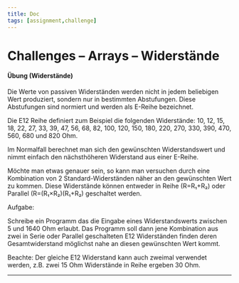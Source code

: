 ```yaml
---
title: Doc
tags: [assignment,challenge]
---
```


# Challenges – Arrays – Widerstände

#### Übung (Widerstände)

Die Werte von passiven Widerständen werden nicht in jedem beliebigen Wert produziert, sondern nur in bestimmten Abstufungen. Diese Abstufungen sind normiert und werden als E-Reihe bezeichnet. 

Die E12 Reihe definiert zum Beispiel die folgenden Widerstände:
10, 12, 15, 18, 22, 27, 33, 39, 47, 56, 68, 82, 100, 120, 150, 180, 220, 270, 330, 390, 470, 560, 680 und 820 Ohm.

Im Normalfall berechnet man sich den gewünschten Widerstandswert und nimmt einfach den nächsthöheren Widerstand aus einer E-Reihe.

Möchte man etwas genauer sein, so kann man versuchen durch eine Kombination von 2 Standard-Widerständen näher an den gewünschten Wert zu kommen. Diese Widerstände können entweder in 
Reihe (R=R₁+R₂) oder Parallel (R=(R₁×R₂)(R₁+R₂) geschaltet werden.

Aufgabe:

Schreibe ein Programm das die Eingabe eines Widerstandswerts zwischen 5 und 1640 Ohm erlaubt. Das Programm soll dann jene Kombination aus zwei in Serie oder Parallel geschalteten E12 Widerständen finden deren Gesamtwiderstand möglichst nahe an diesen gewünschten Wert kommt. 

Beachte: Der gleiche E12 Widerstand kann auch zweimal verwendet werden, z.B. zwei 15 Ohm Widerstände in Reihe ergeben 30 Ohm.

---


